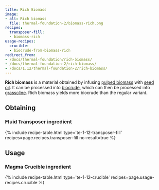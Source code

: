 ```yaml
---
title: Rich Biomass
image:
- alt: Rich biomass
  file: thermal-foundation-2/biomass-rich.png
recipes:
  transposer-fill:
  - biomass-rich
usage-recipes:
  crucible:
  - biocrude-from-biomass-rich
redirect_from:
- /docs/thermal-foundation/rich-biomass/
- /docs/thermal-foundation-2/rich-biomass/
- /docs/1.12/thermal-foundation-2/rich-biomass/
---
```


**Rich biomass** is a material obtained by infusing [pulped
biomass](../pulped-biomass/) with [seed
oil](../seed-oil/). It can be processed into
[biocrude](../biocrude/), which can then be processed into
[grassoline](../grassoline/). Rich biomass yields more
biocrude than the regular variant.


Obtaining
---------

### Fluid Transposer ingredient
{% include recipe-table.html type='te-1-12-transposer-fill' recipes=page.recipes.transposer-fill no-result=true %}


Usage
-----

### Magma Crucible ingredient
{% include recipe-table.html type='te-1-12-crucible' recipes=page.usage-recipes.crucible %}
